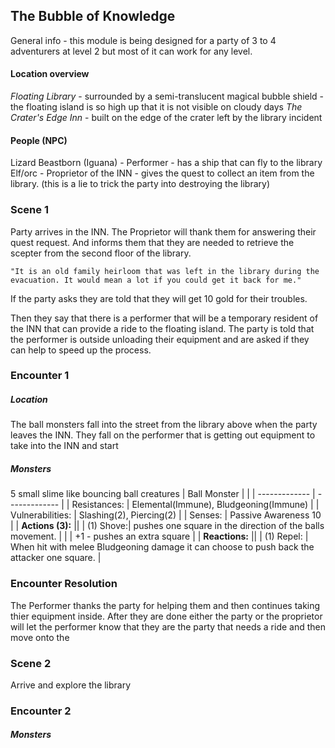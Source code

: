 ## The Bubble of Knowledge

General info - this module is being designed for a party of 3 to 4 adventurers at level 2 but most of it can work for any level.

#### Location overview
*Floating Library* - surrounded by a semi-translucent magical bubble shield - the floating island is so high up that it is not visible on cloudy days
*The Crater's Edge Inn* - built on the edge of the crater left by the library incident

#### People (NPC)
Lizard Beastborn (Iguana) - Performer - has a ship that can fly to the library
Elf/orc - Proprietor of the INN - gives the quest to collect an item from the library. (this is a lie to trick the party into destroying the library)

### Scene 1
Party arrives in the INN. 
The Proprietor will thank them for answering their quest request. And informs them that they are needed to retrieve the scepter from the second floor of the library.

	"It is an old family heirloom that was left in the library during the evacuation. It would mean a lot if you could get it back for me."
	
If the party asks they are told that they will get 10 gold for their troubles.

Then they say that there is a performer that will be a temporary resident of the INN that can provide a ride to the floating island.
The party is told that the performer is outside unloading their equipment and are asked if they can help to speed up the process.

### Encounter 1
##### Location
The ball monsters fall into the street from the library above when the party leaves the INN. They fall on the performer that is getting out equipment to take into the INN and start 
		
##### Monsters
 5 small slime like bouncing ball creatures 
| Ball Monster |  |
| ------------- | ------------- |
| Resistances: | Elemental(Immune), Bludgeoning(Immune) |
| Vulnerabilities: | Slashing(2), Piercing(2) |
| Senses: | Passive Awareness 10 |
| **Actions (3):** ||
|   (1) Shove:| pushes one square in the direction of the balls movement. |
| | +1 - pushes an extra square |
| **Reactions:** ||
|   (1) Repel: | When hit with melee Bludgeoning damage it can choose to push back the attacker one square. |
		
### Encounter Resolution
The Performer thanks the party for helping them and then continues taking thier equipment inside. After they are done either the party or the proprietor will let the performer know that they are the party that needs a ride and then move onto the 

### Scene 2
Arrive and explore the library

### Encounter 2 

##### Monsters


	
	
